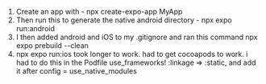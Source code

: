 1. Create an app with - npx create-expo-app MyApp
2. Then run this to generate the native android directory - npx expo run:android
3. I then added android and iOS to my .gitignore and ran this command npx expo prebuild --clean
4. npx expo run:ios took longer to work. had to get cocoapods to work. i had to do this in the Podfile use_frameworks! :linkage => :static, and add it after config = use_native_modules
